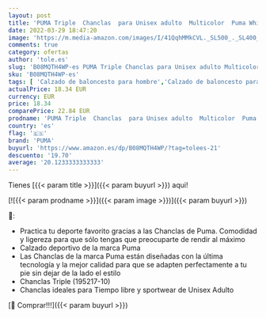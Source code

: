 ```yaml
---
layout: post
title: 'PUMA Triple  Chanclas  para Unisex adulto  Multicolor  Puma White-Green Glare   38 EU'
date: 2022-03-29 18:47:20
image: 'https://m.media-amazon.com/images/I/41QqhMMkCVL._SL500_._SL400_.jpg'
comments: true
category: ofertas
author: 'tole.es'
slug: 'B08MQTH4WP-es PUMA Triple Chanclas para Unisex adulto Multicolor Puma...'
sku: 'B08MQTH4WP-es'
tags: [ 'Calzado de baloncesto para hombre','Calzado de baloncesto para mujer','Calzado deportivo para hombre','Calzado deportivo para mujer','Zapatillas y calzado deportivo para hombre','Zapatillas y calzado deportivo para mujer','Zapatos','Zapatos para hombre','Zapatos para mujer','Zapatos y complementos','chanclas','puma', ]
actualPrice: 18.34 EUR
currency: EUR
price: 18.34
comparePrice: 22.84 EUR
prodname: 'PUMA Triple  Chanclas  para Unisex adulto  Multicolor  Puma White-Green Glare   38 EU'
country: 'es'
flag: '🇪🇸'
brand: 'PUMA'
buyurl: 'https://www.amazon.es/dp/B08MQTH4WP/?tag=tolees-21'
descuento: '19.70'
average: '20.1233333333333'
---
```


Tienes [{{< param title >}}]({{< param buyurl >}}) aqui!

[![{{< param prodname >}}]({{< param image >}})]({{< param buyurl >}})

🔎:

- Practica tu deporte favorito gracias a las Chanclas de Puma. Comodidad y ligereza para que sólo tengas que preocuparte de rendir al máximo
- Calzado deportivo de la marca Puma
- Las Chanclas de la marca Puma están diseñadas con la última tecnología y la mejor calidad para que se adapten perfectamente a tu pie sin dejar de la lado el estilo
- Chanclas Triple (195217-10)
- Chanclas ideales para Tiempo libre y sportwear de Unisex Adulto

[🛒 Comprar!!!]({{< param buyurl >}})
